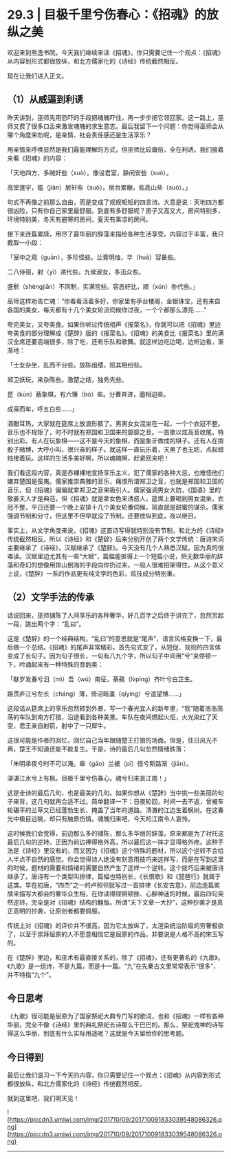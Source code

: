 # 29.3 | 目极千里兮伤春心：《招魂》的放纵之美

欢迎来到熊逸书院。今天我们继续来读《招魂》，你只需要记住一个观点：《招魂》从内容到形式都很放纵，和北方儒家化的《诗经》传统截然相反。

现在让我们进入正文。

## （1）从威逼到利诱

昨天讲到，巫师先用恐吓的手段把魂魄吓住，再一步步把它领回家。这一路上，巫师又费了很多口舌来激发魂魄的求生意志。最后我留下一个问题：你觉得巫师会从哪个角度来劝呢，是亲情、社会责任感还是生活享乐？

用亲情来呼唤显然是我们最能理解的方式，但巫师比较庸俗，全在利诱。我们接着来看《招魂》的内容：

「天地四方，多贼奸些（suò）。像设君室，静闲安些（suò）。

高堂邃宇，槛（jiàn）层轩些（suò）。层台累榭，临高山些（suò）。」

句式不再像之前那么自由，而是变成了规规矩矩的四言诗。大意是说：天地四方都很凶险，只有你自己家里最舒服。到底有多舒服呢？房子又高又大，房间特别多，环境特别美，冬天有避寒的房间，夏天有乘凉的房间。

接下来连篇累牍，用尽了最华丽的辞藻来描绘各种生活享受。内容过于丰富，我只截取一小段：

「室中之观（guān），多珍怪些。兰膏明烛，华（huā）容备些。

二八侍宿，射（yì）递代些。九侯淑女，多迅众些。

盛鬋（shèngjiǎn）不同制，实满宫些。容态好比，顺（xún）弥代些。」

巫师这样劝告亡魂：“你看看活着多好，你家里有亭台楼阁，金银珠宝，还有来自各国的美女，每天都有十几个美女轮流伺候你过夜，一个个都那么漂亮……”

夸完美女，又夸美食。如果你听过传统相声《报菜名》，你就可以把《招魂》里边夸美食的部分理解成《楚辞》版的《报菜名》。《招魂》的美食比《报菜名》里的满汉全席还要高端很多，除了吃，还有乐队和歌舞。就这样边吃边喝，边听边看，渐渐地：

「士女杂坐，乱而不分些。放陈组缨，班其相纷些。

郑卫妖玩，来杂陈些。激楚之结，独秀先些。

菎（kūn）蔽象棋，有六簙（bó）些。分曹并进，遒相迫些。

成枭而牟，呼五白些……」

酒酣耳热，大家就在筵席上放浪形骸了。男男女女混坐在一起，一个个衣冠不整。音乐也不规矩了，时不时就有郑国和卫国来的靡靡之音。一首歌以炫高音收尾，特别出彩。有人在玩象棋——这不是今天的象棋，而是象牙做成的棋子。还有人在掷骰子赌博，大呼小叫，很兴奋的样子。就这样一直玩乐着，天黑了也无妨，点起蜡烛接着玩。这样的生活多美好啊，所以魂魄啊，赶紧回来吧！

我们看这段内容，真是赤裸裸地宣扬享乐主义，犯了儒家的各种大忌，也难怪他们嫌弃楚国是蛮夷。儒家推崇典雅的音乐，痛恨所谓郑卫之音，也就是郑国和卫国的音乐，但《招魂》偏偏就拿郑卫之音来吸引人。儒家强调男女大防，《国语》里的敬姜夫人才是典范，但《招魂》就是拿女色来诱惑人，筵席上要喝到男女混坐，衣冠不整，平日还要一个晚上安排十几个美女轮番伺候，简直就是甜蜜的谋杀。儒家强调节制和分寸，但这里不但早就没了节制，还要放纵到底，夜以继日。

事实上，从文学角度来说，《招魂》这首诗写得就特别没有节制，和北方的《诗经》传统截然相反。所以《诗经》和《楚辞》后来分别开创了两个文学传统：唐诗宋词主要继承了《诗经》，汉赋继承了《楚辞》。今天没有几个人熟悉汉赋，因为真的很难读。汉赋里边尤其有一些“大赋”，篇幅能抵得上一个短篇小说，把无数华丽的辞藻和奇幻的想像用排山倒海的手段向你扔过来，一般人很难招架得住。从这个意义上说，《楚辞》一系的作品更有纯文学的色彩，炫技成分特别重。

## （2）文学手法的传承

话说回来，巫师铺陈了人间享乐的各种奢华，好几百字之后终于讲完了，忽然另起一段，跳出两个字：“乱曰”。

这是《楚辞》的一个经典结构，“乱曰”的意思就是“尾声”，语言风格变换一下，最后做一个总结。《招魂》的尾声非常精彩，首先句式变了，从短促、规则的四言体变成了长句子。因为句子很长，一句有八九个字，所以句子中间用“兮”来停顿一下，吟诵起来有一种特殊的音韵美：

「献岁发春兮汨（mì）吾（wú）南征，菉蘋（lv̀píng）齐叶兮白芷生。

路贯庐江兮左长（cháng）薄，倚沼畦瀛（qíyíng）兮遥望博……」

这段话从筵席上的享乐忽然转到外景，写一个春光宜人的新年里，“我”随着浩浩荡荡的车队到南方打猎，沿途看到各种美景。车队在夜间燃起火炬，火光染红了天空，君王亲自射箭，射中了一只犀牛。

这很可能是作者的回忆，回忆自己当年跟随楚王打猎的场面。但是，往日风光不再，楚王不知道还能不能复生。于是，诗的最后几句忽然情绪跌落：

「朱明承夜兮时不可以淹。皋（gāo）兰被（pī）径兮斯路渐（jiān）。

湛湛江水兮上有枫。目极千里兮伤春心。魂兮归来哀江南！」

这是全诗的最后几句，也是最美的几句。如果你想从《楚辞》当中挑一些美丽的句子来背，这几句就再合适不过。简单翻译一下：日夜轮回，时间一去不返，曾被车轮碾平的兰草又已经蓬勃生长，掩盖了当年的道路。清澈的江边生着枫树。在这春光中极目远眺，却只有触景伤情。魂魄归来吧，今天的江南令人哀怜。

这时候我们会觉得，前边那么多的铺陈，那么多华丽的辞藻，原来都是为了衬托这最后几句的逆转。正因为前边捧得格外高，所以最后这一摔才显得格外疼。这种手法是《诗经》里没有的，而又因为《招魂》这个特殊的题材，所以这个逆转不会给人半点不自然的感觉。你会觉得诗人绝没有刻意用技巧来这样写，而是在写到这里的时候，题材的需要和情绪的需要自然产生了这样一个逆转。这个技巧后来被唐诗继承了。唐诗有一个类型叫排律，篇幅也特别长，《长恨歌》和《琵琶行》就属于这类。早在初唐，“四杰”之一的卢照邻就写过一首排律《长安古意》，前边连篇累牍来描写大都会的奢华众生相，在你读得铿锵顿挫、心醉神迷的时候，最后四句突然逆转，完全是对《招魂》结构的翻版。所谓“天下文章一大抄”，这种抄袭才是真正高明的抄袭，让原创者都要佩服。

传统上对《招魂》的评价并不很高，因为它太放纵了，太渲染统治阶级的穷奢极欲了，以至于崇拜屈原的人不愿意相信它是屈原的作品，非要说是人格不高的宋玉写的。

在《楚辞》里边，和巫术有最直接关系的，除了《招魂》，还有更著名的《九歌》。《九歌》是一组诗，不是九篇，而是十一篇。“九”在先秦古文里常常表示“很多”，并不特指“九个”。

## 今日思考

《九歌》很可能是屈原为了国家祭祀大典专门写的歌词，也和《招魂》一样有各种华丽，完全不像《诗经》里的典礼祭祀长诗那么干巴巴的。那么，祭祀鬼神的诗写得这么华丽，到底有什么实际用途呢？这就是今天留给你的思考题。

## 今日得到

最后让我们温习一下今天的内容，你只需要记住一个观点：《招魂》从内容到形式都很放纵，和北方儒家化的《诗经》传统截然相反。

就到这里吧，我们明天见！

![https://piccdn3.umiwi.com/img/201710/09/201710091833039548086326.png](https://piccdn3.umiwi.com/img/201710/09/201710091833039548086326.png)

---
